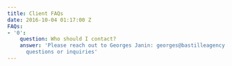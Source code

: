 ```yaml
---
title: Client FAQs
date: 2016-10-04 01:17:00 Z
FAQs:
- '0':
    question: Who should I contact?
    answer: 'Please reach out to Georges Janin: georges@bastilleagency.com with any
      questions or inquiries'
---
```


